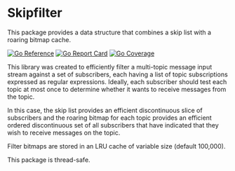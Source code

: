 # Skipfilter

This package provides a data structure that combines a skip list with a roaring bitmap cache.

[![Go Reference](https://pkg.go.dev/badge/github.com/kevburnsjr/skipfilter.svg)](https://pkg.go.dev/github.com/kevburnsjr/skipfilter)
[![Go Report Card](https://goreportcard.com/badge/github.com/kevburnsjr/skipfilter?3)](https://goreportcard.com/report/github.com/kevburnsjr/skipfilter)
[![Go Coverage](https://github.com/kevburnsjr/skipfilter/wiki/coverage.svg)](https://raw.githack.com/wiki/kevburnsjr/skipfilter/coverage.html)

This library was created to efficiently filter a multi-topic message input stream against a set of subscribers,
each having a list of topic subscriptions expressed as regular expressions. Ideally, each subscriber should test
each topic at most once to determine whether it wants to receive messages from the topic.

In this case, the skip list provides an efficient discontinuous slice of subscribers and the roaring bitmap for each
topic provides an efficient ordered discontinuous set of all subscribers that have indicated that they wish to
receive messages on the topic.

Filter bitmaps are stored in an LRU cache of variable size (default 100,000).

This package is thread-safe.
